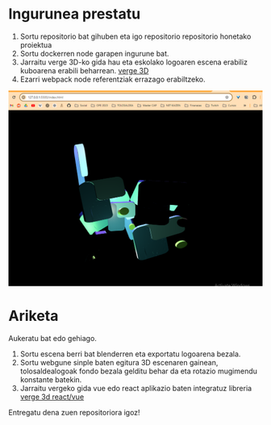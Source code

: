# Ingurunea prestatu

1. Sortu repositorio bat gihuben eta igo repositorio repositorio honetako proiektua
2. Sortu dockerren node garapen ingurune bat.
3. Jarraitu verge 3D-ko gida hau eta eskolako logoaren escena erabiliz kuboarena erabili beharrean. [verge 3D](https://www.soft8soft.com/docs/manual/en/programmers_guide/Using-NodeJS-NPM.html)
4. Ezarri webpack node referentziak errazago erabiltzeko.

![alt text](image.png)

# Ariketa

Aukeratu bat edo gehiago.

1. Sortu escena berri bat blenderren eta exportatu logoarena bezala.
2. Sortu webgune sinple baten egitura 3D escenaren gainean, tolosaldealogoak fondo bezala gelditu behar da eta rotazio mugimendu konstante batekin.
3. Jarraitu vergeko gida vue edo react aplikazio baten integratuz libreria [verge 3d react/vue](https://www.soft8soft.com/docs/manual/en/programmers_guide/Integration-with-Reactjs-Vuejs.html)

Entregatu dena zuen repositoriora igoz!